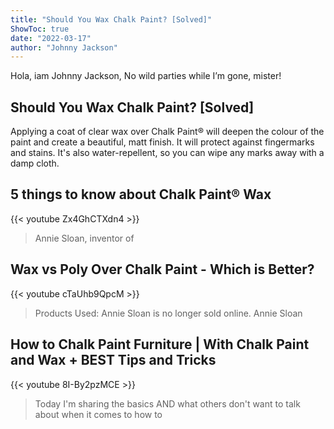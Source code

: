 ```yaml
---
title: "Should You Wax Chalk Paint? [Solved]"
ShowToc: true 
date: "2022-03-17"
author: "Johnny Jackson" 
---
```


Hola, iam Johnny Jackson, No wild parties while I’m gone, mister!
## Should You Wax Chalk Paint? [Solved]
 Applying a coat of clear wax over Chalk Paint® will deepen the colour of the paint and create a beautiful, matt finish. It will protect against fingermarks and stains. It's also water-repellent, so you can wipe any marks away with a damp cloth.

## 5 things to know about Chalk Paint® Wax
{{< youtube Zx4GhCTXdn4 >}}
>Annie Sloan, inventor of 

## Wax vs Poly Over Chalk Paint - Which is Better?
{{< youtube cTaUhb9QpcM >}}
>Products Used: Annie Sloan is no longer sold online. Annie Sloan 

## How to Chalk Paint Furniture | With Chalk Paint and Wax + BEST Tips and Tricks
{{< youtube 8I-By2pzMCE >}}
>Today I'm sharing the basics AND what others don't want to talk about when it comes to how to 


